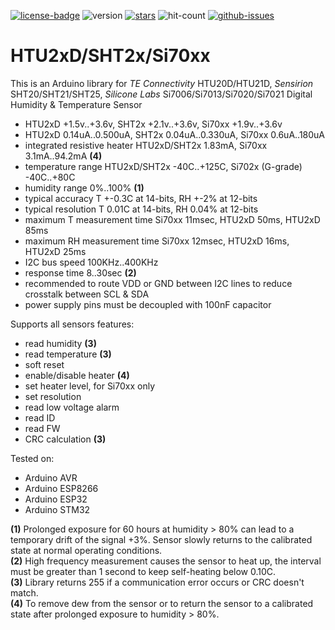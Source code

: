 [![license-badge][]][license] ![version] [![stars][]][stargazers] ![hit-count] [![github-issues][]][issues]

# HTU2xD/SHT2x/Si70xx 

This is an Arduino library for _TE Connectivity_ HTU20D/HTU21D, _Sensirion_ SHT20/SHT21/SHT25, _Silicone Labs_ Si7006/Si7013/Si7020/Si7021 Digital Humidity & Temperature Sensor

- HTU2xD +1.5v..+3.6v, SHT2x +2.1v..+3.6v, Si70xx +1.9v..+3.6v
- HTU2xD 0.14uA..0.500uA, SHT2x 0.04uA..0.330uA, Si70xx 0.6uA..180uA
- integrated resistive heater HTU2xD/SHT2x 1.83mA, Si70xx 3.1mA..94.2mA **(4)**
- temperature range HTU2xD/SHT2x -40C..+125C, Si702x (G-grade) -40C..+80C
- humidity range 0%..100% **(1)**
- typical accuracy T +-0.3C at 14-bits, RH +-2% at 12-bits
- typical resolution T 0.01C at 14-bits, RH 0.04% at 12-bits
- maximum T measurement time Si70xx 11msec, HTU2xD 50ms, HTU2xD 85ms
- maximum RH measurement time Si70xx 12msec, HTU2xD 16ms, HTU2xD 25ms
- I2C bus speed 100KHz..400KHz
- response time 8..30sec **(2)**
- recommended to route VDD or GND between I2C lines to reduce crosstalk between SCL & SDA
- power supply pins must be decoupled with 100nF capacitor

Supports all sensors features:
- read humidity **(3)**
- read temperature **(3)**
- soft reset
- enable/disable heater **(4)**
- set heater level, for Si70xx only
- set resolution
- read low voltage alarm
- read ID
- read FW
- CRC calculation **(3)**

Tested on:
- Arduino AVR
- Arduino ESP8266
- Arduino ESP32
- Arduino STM32

**(1)** Prolonged exposure for 60 hours at humidity > 80% can lead to a temporary drift of the signal +3%. Sensor slowly returns to the calibrated state at normal operating conditions.<br>
**(2)** High frequency measurement causes the sensor to heat up, the interval must be greater than 1 second to keep self-heating below 0.10C.<br>
**(3)** Library returns 255 if a communication error occurs or CRC doesn't match.<br>
**(4)** To remove dew from the sensor or to return the sensor to a calibrated state after prolonged exposure to humidity > 80%.

[license-badge]: https://img.shields.io/badge/License-GPLv3-blue.svg
[license]:       https://choosealicense.com/licenses/gpl-3.0/
[version]:       https://img.shields.io/badge/Version-1.1.0-green.svg
[stars]:         https://img.shields.io/github/stars/enjoyneering/HTU2xD_SHT2x_Si70xx.svg
[stargazers]:    https://github.com/enjoyneering/HTU2xD_SHT2x_Si70xx/stargazers
[hit-count]:     https://hits.seeyoufarm.com/api/count/incr/badge.svg?url=https%3A%2F%2Fgithub.com%2Fenjoyneering%2FHTU2xD_SHT2x_Si70xx&count_bg=%2379C83D&title_bg=%23555555&icon=&icon_color=%23E7E7E7&title=hits&edge_flat=false
[github-issues]: https://img.shields.io/github/issues/enjoyneering/HTU2xD_SHT2x_Si70xx.svg
[issues]:        https://github.com/enjoyneering/HTU2xD_SHT2x_Si70xx/issues/
